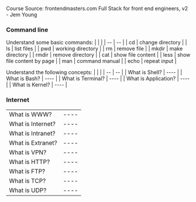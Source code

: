 Course Source:
frontendmasters.com
Full Stack for front end engineers, v2 - Jem Young

### Command line
Understand some basic commands: 
| | |
| -- | -- |
| cd | change directory |
| ls | list files |
| pwd | working directory |
| rm | remove file |
| mkdir | make directory |
| rmdir | remove directory |
| cat | show file content |
| less | show file content by page |
| man | command manual |
| echo | repeat input |

Understand the following concepts:
| | |
| -- | -- |
| What is Shell? | ---- |
| What is Bash? | ---- |
| What is Terminal? | ---- |
| What is Application? | ---- |
| What is Kernel? | ---- |

### Internet
| | |
| -- | -- |
| What is WWW? | ---- |
| What is Internet? | ---- |
| What is Intranet? | ---- |
| What is Extranet? | ---- |
| What is VPN? | ---- |
| What is HTTP? | ---- |
| What is FTP? | ---- |
| What is TCP? | ---- |
| What is UDP? | ---- |
